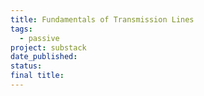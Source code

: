 ```yaml
---
title: Fundamentals of Transmission Lines
tags:
  - passive
project: substack
date_published: 
status: 
final title:
---
```

